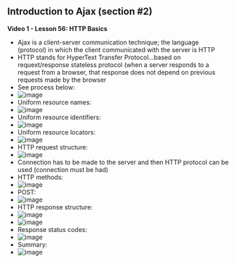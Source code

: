 ## Introduction to Ajax (section #2)

**Video 1 - Lesson 56: HTTP Basics**
- Ajax is a client-server communication technique; the language (protocol) in which the client communicated with the server is HTTP
- HTTP stands for HyperText Transfer Protocol...based on requext/response stateless protocol (when a server responds to a request from a browser, that response does not depend on previous requests made by the browser
- See process below:
- ![image](https://github.com/user-attachments/assets/c73f7f98-3622-476b-873f-a15d337b80f5)
- Uniform resource names:
- ![image](https://github.com/user-attachments/assets/d11d51c2-08bc-4e08-9af7-25e372fe1efa)
- Uniform resource identifiers:
- ![image](https://github.com/user-attachments/assets/7cd11018-8150-4403-8419-8a48bcf097c3)
- Uniform resource locators:
- ![image](https://github.com/user-attachments/assets/591fbaa5-1456-4832-89c9-cd3e3014ba2d)
- HTTP request structure:
- ![image](https://github.com/user-attachments/assets/bb376c51-65ae-4d9d-a11a-92e27ef45ba0)
- Connection has to be made to the server and then HTTP protocol can be used (connection must be had)
- HTTP methods:
- ![image](https://github.com/user-attachments/assets/3702e0a0-ea13-4d42-8dc9-63bff628b22c)
- POST:
- ![image](https://github.com/user-attachments/assets/ea838c55-f68b-4ae0-af77-48f69e2639ce)
- HTTP response structure:
- ![image](https://github.com/user-attachments/assets/4b20e2e2-ccd3-4ce4-b1a6-370410cfa21e)
- ![image](https://github.com/user-attachments/assets/dd0ffef3-d92f-4259-ac2f-9937ef35db0c)
- Response status codes:
- ![image](https://github.com/user-attachments/assets/8b76ddfb-8893-421d-a18d-d4f57be321f5)
- Summary:
- ![image](https://github.com/user-attachments/assets/742cf800-d107-48e5-a6e2-0041b28a2e01)

